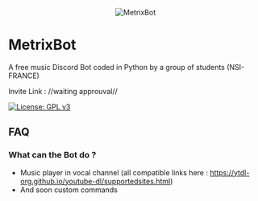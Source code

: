 <p align="center">
    <img src="https://lh4.googleusercontent.com/4h4GE2sOzkJchG2zW-GFG3AA5TMLkS0TqGKPcAiIZgPmGAoXI9A0_vsamamjsb1V1kh7PsgAVPb1uk4kNqKYYRrzd0-OmnPwPHOaOwmsqli6NGanKA=w1280" alt="MetrixBot" />
</p>

# MetrixBot

A free music Discord Bot coded in Python by a group of students (NSI-FRANCE)

Invite Link :
//waiting approuval//

[![License: GPL v3](https://img.shields.io/badge/License-GPLv3-blue.svg)](https://www.gnu.org/licenses/gpl-3.0)

## FAQ

### What can the Bot do ?

* Music player in vocal channel (all compatible links here : https://ytdl-org.github.io/youtube-dl/supportedsites.html)
* And soon custom commands
